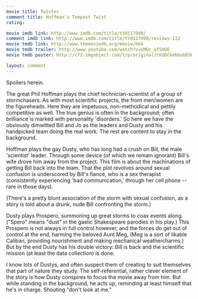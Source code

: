 ```yaml
---
movie title: Twister
comment title: Hoffman's Tempest Twist
rating: 

movie imdb link: http://www.imdb.com/title/tt0117998/
comment imdb link: http://www.imdb.com/title/tt0117998/reviews-132
movie tmdb link: http://www.themoviedb.org/movie/664
movie tmdb trailer: http://www.youtube.com/watch?v=sMOc_wfSHGE
movie tmdb poster: http://cf2.imgobject.com/t/p/original/tKdDCkmb6obEhWEMLgGUUz5nDNs.jpg

layout: comment
---
```


Spoilers herein.

The great Phil Hoffman plays the chief technician-scientist of a group of stormchasers. As with most scientific projects, the front men/women are the figureheads. Here they are impetuous, non-methodical and pettily competitive as well. The true genius is often in the background; often brilliance is marked with personality 'disorders.' So here we have the obviously dimwitted Bill and Jo as the leaders and Dusty and his handpicked team doing the real work. The rest are content to stay in the background.

Hoffman plays the gay Dusty, who has long had a crush on Bill, the male 'scientist' leader. Through some device (of which we remain ignorant) Bill's wife drove him away from the project. This film is about the machinations of getting Bill back into the team. That the plot revolves around sexual confusion is underscored by Bill's fiancé, who is a sex therapist (consistently experiencing 'bad communication,' through her cell phone -- rare in those days).

(There's a pretty blunt association of the storm with sexual confusion, as a story is told about a drunk, nude Bill confronting the storm.)

Dusty plays Prospero, summoning up great storms to coax events along. ("Spero" means "dust" in the gaelic Shakespeare parodies in his play.) This Prospero is not always in full control however, and the forces do get out of control at the end, harming the beloved Aunt Meg, (Meg is a sort of likable Caliban, providing nourishment and making mechanical weathercharms.) But by the end Dusty has his double victory: Bill is back and the scientific mission (at least the data collection) is done.

I know lots of Dustys, and often suspect them of creating to suit themselves that part of nature they study. The self-referential, rather clever element of the story is how Dusty conspires to focus the movie away from him. But while standing in the background, he acts up, reminding at least himself that he's in charge. Shouting "don't look at me."